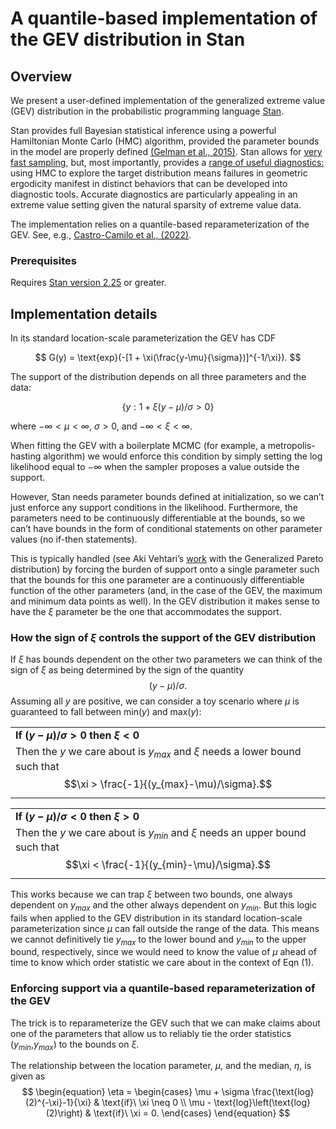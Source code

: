 A quantile-based implementation of the GEV distribution in Stan
================

## Overview

We present a user-defined implementation of the generalized extreme
value (GEV) distribution in the probabilistic programming language
[Stan](https://mc-stan.org/).

Stan provides full Bayesian statistical inference using a powerful
Hamiltonian Monte Carlo (HMC) algorithm, provided the parameter bounds
in the model are properly defined [(Gelman et al.,
2015)](https://journals.sagepub.com/doi/abs/10.3102/1076998615606113).
Stan allows for [very fast sampling](https://arxiv.org/abs/1206.1901),
but, most importantly, provides a [range of useful
diagnostics:](https://mc-stan.org/docs/stan-users-guide/) using HMC to
explore the target distribution means failures in geometric ergodicity
manifest in distinct behaviors that can be developed into diagnostic
tools. Accurate diagnostics are particularly appealing in an extreme
value setting given the natural sparsity of extreme value data.

The implementation relies on a quantile-based reparameterization of the
GEV. See, e.g., [Castro-Camilo et al.,
(2022)](https://onlinelibrary.wiley.com/doi/full/10.1002/env.2742).

### Prerequisites

Requires [Stan version
2.25](https://mc-stan.org/rstan/reference/stan_version.html) or greater.

## Implementation details

In its standard location-scale parameterization the GEV has CDF

$$
G(y) = \text{exp}(-[1 + \xi(\frac{y-\mu}{\sigma})]^{-1/\xi}).
$$

The support of the distribution depends on all three parameters and the
data:

$$
\tag{1}
\{ y : 1 + \xi(y-\mu)/\sigma > 0 \}
$$

where $-\infty < \mu < \infty$, $\sigma > 0$, and
$-\infty < \xi < \infty$.

When fitting the GEV with a boilerplate MCMC (for example, a
metropolis-hasting algorithm) we would enforce this condition by simply
setting the log likelihood equal to $-\infty$ when the sampler proposes
a value outside the support.

However, Stan needs parameter bounds defined at initialization, so we
can’t just enforce any support conditions in the likelihood.
Furthermore, the parameters need to be continuously differentiable at
the bounds, so we can’t have bounds in the form of conditional
statements on other parameter values (no if-then statements).

This is typically handled (see Aki Vehtari’s
[work](https://mc-stan.org/users/documentation/case-studies/gpareto_functions.html)
with the Generalized Pareto distribution) by forcing the burden of
support onto a single parameter such that the bounds for this one
parameter are a continuously differentiable function of the other
parameters (and, in the case of the GEV, the maximum and minimum data
points as well). In the GEV distribution it makes sense to have the
$\xi$ parameter be the one that accommodates the support.

### How the sign of $\xi$ controls the support of the GEV distribution

If $\xi$ has bounds dependent on the other two parameters we can think
of the sign of $\xi$ as being determined by the sign of the quantity
$$(y-\mu)/\sigma.$$ Assuming all $y$ are positive, we can consider a toy
scenario where $\mu$ is guaranteed to fall between min($y$) and
max($y$):

|                                                                                                                            |
|----------------------------------------------------------------------------------------------------------------------------|
| **If $(y-\mu)/\sigma > 0$ then $\xi < 0$**                                                                                 |
| Then the $y$ we care about is $y_{max}$ and $\xi$ needs a lower bound such that $$\xi > \frac{-1}{(y_{max}-\mu)/\sigma}.$$ |

|                                                                                                                             |
|-----------------------------------------------------------------------------------------------------------------------------|
| **If $(y-\mu)/\sigma < 0$ then $\xi > 0$**                                                                                  |
| Then the $y$ we care about is $y_{min}$ and $\xi$ needs an upper bound such that $$\xi < \frac{-1}{(y_{min}-\mu)/\sigma}.$$ |

This works because we can trap $\xi$ between two bounds, one always
dependent on $y_{max}$ and the other always dependent on $y_{min}$. But
this logic fails when applied to the GEV distribution in its standard
location-scale parameterization since $\mu$ can fall outside the range
of the data. This means we cannot definitively tie $y_{max}$ to the
lower bound and $y_{min}$ to the upper bound, respectively, since we
would need to know the value of $\mu$ ahead of time to know which order
statistic we care about in the context of Eqn (1).

### Enforcing support via a quantile-based reparameterization of the GEV

The trick is to reparameterize the GEV such that we can make claims
about one of the parameters that allow us to reliably tie the order
statistics ($y_{min}$,$y_{max}$) to the bounds on $\xi$.

The relationship between the location parameter, $\mu$, and the median,
$\eta$, is given as $$
\begin{equation}
    \eta = 
    \begin{cases}
    \mu + \sigma \frac{\text{log}(2)^{-\xi}-1}{\xi} & \text{if}\ \xi \neq 0 \\
    \mu - \text{log}\left(\text{log}(2)\right) & \text{if}\ \xi = 0.
    \end{cases}
\end{equation}
$$
